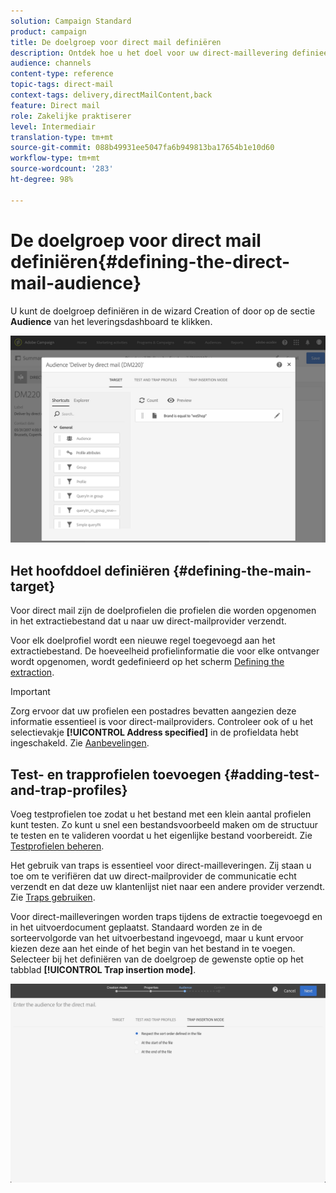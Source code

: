 ```yaml
---
solution: Campaign Standard
product: campaign
title: De doelgroep voor direct mail definiëren
description: Ontdek hoe u het doel voor uw direct-maillevering definieert.
audience: channels
content-type: reference
topic-tags: direct-mail
context-tags: delivery,directMailContent,back
feature: Direct mail
role: Zakelijke praktiserer
level: Intermediair
translation-type: tm+mt
source-git-commit: 088b49931ee5047fa6b949813ba17654b1e10d60
workflow-type: tm+mt
source-wordcount: '283'
ht-degree: 98%

---
```



# De doelgroep voor direct mail definiëren{#defining-the-direct-mail-audience}

U kunt de doelgroep definiëren in de wizard Creation of door op de sectie **Audience** van het leveringsdashboard te klikken.

![](assets/direct_mail_15.png)

## Het hoofddoel definiëren {#defining-the-main-target}

Voor direct mail zijn de doelprofielen die profielen die worden opgenomen in het extractiebestand dat u naar uw direct-mailprovider verzendt.

Voor elk doelprofiel wordt een nieuwe regel toegevoegd aan het extractiebestand. De hoeveelheid profielinformatie die voor elke ontvanger wordt opgenomen, wordt gedefinieerd op het scherm [Defining the extraction](../../channels/using/defining-the-direct-mail-content.md#defining-the-extraction).

>[!IMPORTANT]
>
>Zorg ervoor dat uw profielen een postadres bevatten aangezien deze informatie essentieel is voor direct-mailproviders. Controleer ook of u het selectievakje **[!UICONTROL Address specified]** in de profieldata hebt ingeschakeld. Zie [Aanbevelingen](../../channels/using/about-direct-mail.md#recommendations).

## Test- en trapprofielen toevoegen {#adding-test-and-trap-profiles}

Voeg testprofielen toe zodat u het bestand met een klein aantal profielen kunt testen. Zo kunt u snel een bestandsvoorbeeld maken om de structuur te testen en te valideren voordat u het eigenlijke bestand voorbereidt. Zie [Testprofielen beheren](../../audiences/using/managing-test-profiles.md).

Het gebruik van traps is essentieel voor direct-mailleveringen. Zij staan u toe om te verifiëren dat uw direct-mailprovider de communicatie echt verzendt en dat deze uw klantenlijst niet naar een andere provider verzendt. Zie [Traps gebruiken](../../sending/using/using-traps.md).

Voor direct-mailleveringen worden traps tijdens de extractie toegevoegd en in het uitvoerdocument geplaatst. Standaard worden ze in de sorteervolgorde van het uitvoerbestand ingevoegd, maar u kunt ervoor kiezen deze aan het einde of het begin van het bestand in te voegen. Selecteer bij het definiëren van de doelgroep de gewenste optie op het tabblad **[!UICONTROL Trap insertion mode]**.

![](assets/direct_mail_trap_insertion_mode.png)
